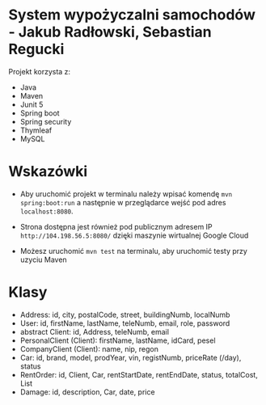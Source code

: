# System wypożyczalni samochodów - Jakub Radłowski, Sebastian Regucki


Projekt korzysta z:
* Java
* Maven
* Junit 5
* Spring boot
* Spring security
* Thymleaf
* MySQL


# Wskazówki
* Aby uruchomić projekt w terminalu należy wpisać komendę `mvn spring:boot:run` a następnie w przeglądarce wejść pod adres `localhost:8080`.
* Strona dostępna jest również pod publicznym adresem IP `http://104.198.56.5:8080/` dzięki maszynie wirtualnej Google Cloud

* Możesz uruchomić `mvn test` na terminalu, aby uruchomić testy przy uzyciu Maven


# Klasy
* Address: id, city, postalCode, street, buildingNumb, localNumb
* User: id, firstName, lastName, teleNumb, email, role, password
* abstract Client: id, Address, teleNumb, email
* PersonalClient (Client): firstName, lastName, idCard, pesel
* CompanyClient (Client): name, nip, regon 
* Car: id, brand, model, prodYear, vin, registNumb, priceRate (/day), status
* RentOrder: id, Client, Car, rentStartDate, rentEndDate, status, totalCost, List<Damage>
* Damage: id, description, Car, date, price
